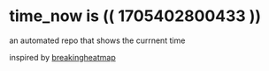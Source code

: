 # time_now is (( 1705402800433 ))

an automated repo that shows the currnent time

inspired by [breakingheatmap](https://github.com/breakingheatmap/breakingheatmap)